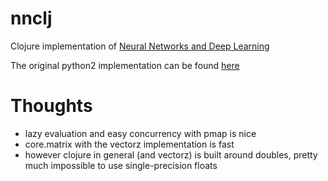 # nnclj
Clojure implementation of [Neural Networks and Deep Learning](neuralnetworksanddeeplearning.com)

The original python2 implementation can be found [here](https://github.com/mnielsen/neural-networks-and-deep-learning)

# Thoughts
- lazy evaluation and easy concurrency with pmap is nice
- core.matrix with the vectorz implementation is fast
- however clojure in general (and vectorz) is built around doubles, pretty much impossible to use single-precision floats
